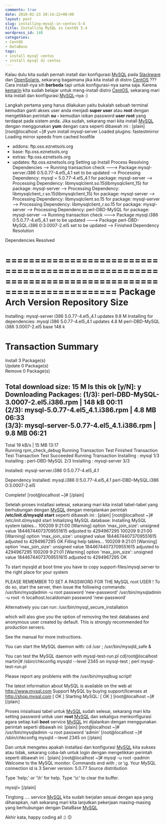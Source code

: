 ```yaml
---
comments: true
date: 2010-02-23 20:14:22+00:00
layout: post
slug: installing-mysql-in-centos-5-4
title: Installing MySQL in CentOS 5.4
wordpress_id: 148
categories:
- CentOS
- DataBase
tags:
- install mysql centos
- install mysql di centos
---
```


Kalau dulu kita sudah pernah install dan konfigurasi [MySQL](http://www.mysql.com/downloads/) pada [Slackware](http://martinusadyh.web.id/2009/09/27/konfigurasi-mysql-di-slackware-130/) dan [OpenSolaris](http://martinusadyh.web.id/2009/03/28/installasi-dan-konfigurasi-mysql-di-opensolaris-200811/), sekarang bagaimana jika kita install di distro [CentOS](http://centos.org/) ??? Cara install-nya sih **berbeda** tapi untuk konfigurasi-nya sama saja. Karena [kemarin](http://martinusadyh.web.id/2010/02/17/step-by-step-installing-centos-54/) kita sudah belajar untuk meng-install distro [CentOS](http://centos.org/), sekarang mari kita install dan konfigurasi [MySQL](http://www.mysql.com/downloads/)-nya :) 

Langkah pertama yang harus dilakukan yaitu bukalah sebuah terminal kemudian ganti akses user anda menjadi **super user** atau **root** dengan mengetikkan perintah **su -** kemudian isikan password **user root** yang terdapat pada sistem anda. Jika sudah, sekarang mari kita install [MySQL](http://www.mysql.com/downloads/) dengan menggunakan **yum** dengan cara seperti dibawah ini :
[plain]
[root@localhost ~]# yum install mysql-server
Loaded plugins: fastestmirror
Loading mirror speeds from cached hostfile
 * addons: ftp.oss.eznetsols.org
 * base: ftp.oss.eznetsols.org
 * extras: ftp.oss.eznetsols.org
 * updates: ftp.oss.eznetsols.org
Setting up Install Process
Resolving Dependencies
--> Running transaction check
---> Package mysql-server.i386 0:5.0.77-4.el5_4.1 set to be updated
--> Processing Dependency: mysql = 5.0.77-4.el5_4.1 for package: mysql-server
--> Processing Dependency: libmysqlclient.so.15(libmysqlclient_15) for package: mysql-server
--> Processing Dependency: libmysqlclient_r.so.15(libmysqlclient_15) for package: mysql-server
--> Processing Dependency: libmysqlclient.so.15 for package: mysql-server
--> Processing Dependency: libmysqlclient_r.so.15 for package: mysql-server
--> Processing Dependency: perl-DBD-MySQL for package: mysql-server
--> Running transaction check
---> Package mysql.i386 0:5.0.77-4.el5_4.1 set to be updated
---> Package perl-DBD-MySQL.i386 0:3.0007-2.el5 set to be updated
--> Finished Dependency Resolution

Dependencies Resolved

=================================================================================================
 Package                   Arch            Version                      Repository          Size
=================================================================================================
Installing:
 mysql-server              i386            5.0.77-4.el5_4.1             updates            9.8 M
Installing for dependencies:
 mysql                     i386            5.0.77-4.el5_4.1             updates            4.8 M
 perl-DBD-MySQL            i386            3.0007-2.el5                 base               148 k

Transaction Summary
=================================================================================================
Install      3 Package(s)         
Update       0 Package(s)         
Remove       0 Package(s)         

Total download size: 15 M
Is this ok [y/N]: y
Downloading Packages:
(1/3): perl-DBD-MySQL-3.0007-2.el5.i386.rpm                               | 148 kB     00:11     
(2/3): mysql-5.0.77-4.el5_4.1.i386.rpm                                    | 4.8 MB     06:33     
(3/3): mysql-server-5.0.77-4.el5_4.1.i386.rpm                             | 9.8 MB     06:21     
-------------------------------------------------------------------------------------------------
Total                                                             19 kB/s |  15 MB     13:17     
Running rpm_check_debug
Running Transaction Test
Finished Transaction Test
Transaction Test Succeeded
Running Transaction
  Installing     : mysql                                                                     1/3 
  Installing     : perl-DBD-MySQL                                                            2/3 
  Installing     : mysql-server                                                              3/3 

Installed:
  mysql-server.i386 0:5.0.77-4.el5_4.1                                                           

Dependency Installed:
  mysql.i386 0:5.0.77-4.el5_4.1                perl-DBD-MySQL.i386 0:3.0007-2.el5               

Complete!
[root@localhost ~]# 
[/plain]
<!-- more -->
Setelah proses installasi selesai, sekarang mari kita install tabel-tabel yang berhubungan dengan [MySQL](http://www.mysql.com/downloads/) dengan menjalankan perintah **/etc/init.d/mysqld start** seperti dibawah ini :
[plain]
[root@localhost ~]# /etc/init.d/mysqld start
Initializing MySQL database:  Installing MySQL system tables...
100209  9:21:00 [Warning] option 'max_join_size': unsigned value 18446744073709551615 adjusted to 4294967295
100209  9:21:00 [Warning] option 'max_join_size': unsigned value 18446744073709551615 adjusted to 4294967295
OK
Filling help tables...
100209  9:21:01 [Warning] option 'max_join_size': unsigned value 18446744073709551615 adjusted to 4294967295
100209  9:21:01 [Warning] option 'max_join_size': unsigned value 18446744073709551615 adjusted to 4294967295
OK

To start mysqld at boot time you have to copy
support-files/mysql.server to the right place for your system

PLEASE REMEMBER TO SET A PASSWORD FOR THE MySQL root USER !
To do so, start the server, then issue the following commands:
/usr/bin/mysqladmin -u root password 'new-password'
/usr/bin/mysqladmin -u root -h localhost.localdomain password 'new-password'

Alternatively you can run:
/usr/bin/mysql_secure_installation

which will also give you the option of removing the test
databases and anonymous user created by default.  This is
strongly recommended for production servers.

See the manual for more instructions.

You can start the MySQL daemon with:
cd /usr ; /usr/bin/mysqld_safe &

You can test the MySQL daemon with mysql-test-run.pl
cd[root@localhost martin]# /sbin/chkconfig mysqld --level 2345 on mysql-test ; perl mysql-test-run.pl

Please report any problems with the /usr/bin/mysqlbug script!

The latest information about MySQL is available on the web at
http://www.mysql.com
Support MySQL by buying support/licenses at http://shop.mysql.com
                                                           [  OK  ]
Starting MySQL:                                            [  OK  ]
[root@localhost ~]#
[/plain]

Proses inisialisasi tabel untuk [MySQL](http://www.mysql.com/downloads/) sudah selesai, sekarang mari kita setting password untuk user **root** [MySQL](http://www.mysql.com/downloads/) dan sekaligus menkonfigurasi agara setiap kali **boot** service [MySQL](http://www.mysql.com/downloads/) ini dijalankan dengan menggunakan perintah seperti dibawah ini:
[plain]
[root@localhost ~]# /usr/bin/mysqladmin -u root password 'admin'
[root@localhost ~]# /sbin/chkconfig mysqld --level 2345 on
[/plain]

Dan untuk mengetes apakah installasi dan konfigurasi [MySQL](http://www.mysql.com/downloads/) kita sukses atau tidak, sekarang coba-lah untuk login dengan mengetikkan perintah seperti dibawah ini :
[plain]
[root@localhost ~]# mysql -u root -padmin
Welcome to the MySQL monitor.  Commands end with ; or \g.
Your MySQL connection id is 3
Server version: 5.0.77 Source distribution

Type 'help;' or '\h' for help. Type '\c' to clear the buffer.

mysql> 
[/plain]

Tingtong .... service [MySQL](http://www.mysql.com/downloads/) kita sudah berjalan sesuai dengan apa yang diharapkan, nah sekarang mari kita lanjutkan pekerjaan masing-masing yang berhubungan dengan DataBase [MySQL](http://www.mysql.com/downloads/)


Akhir kata, happy coding all  :) :D
